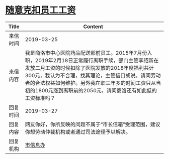 # [随意克扣员工工资](http://www.shangluo.gov.cn/zmhd/ldxxxx.jsp?urltype=leadermail.LeaderMailContentUrl&wbtreeid=1112&leadermailid=5183)

| Title |                                                                                    Content                                                                                    |
|:-----:|-------------------------------------------------------------------------------------------------------------------------------------------------------------------------------|
| 来信时间  | 2019-03-25                                                                                                                                                                    |
| 来信内容  | 我是商洛市中心医院药品配送部前员工。2015年7月份入职，2019年2月18日正常履行离职手续，部门主管李绍新在发放二月工资的时候扣除了医院发放的2018年度福利共计300元，我认为不合理，找其理论，主管信口胡说。请问劳动者的合法权益如何维护。另外我在职三年多的时间工资只从当初的1800元涨到离职前的2050元，请问商洛还有如此低的工资标准吗？ |
| 回复时间  | 2019-03-27                                                                                                                                                                    |
| 回复内容  | 网友你好，你所反映的问题不属于“市长信箱”受理范围，建议你想劳动仲裁机构或者通过司法途径予以解决。                                                                                                                             |
| 回复机构  | [市信息办](../../category/agencies/市信息办.md)                                                                                                                                       |